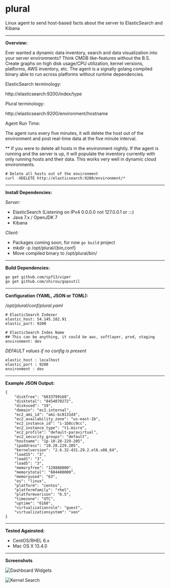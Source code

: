 # plural

Linux agent to send host-based facts about the server to ElasticSearch and Kibana

----------

**Overview:**

Ever wanted a dynamic data inventory, search and data visualization into your server environments?  Think CMDB like-features without the B.S.   Create graphs on high disk usage/CPU utilization, kernel versions, platforms, AWS inventory, etc.  The agent is a signally golang compiled binary able to run across platforms without runtime dependencies.  

ElasticSearch terminology:

http://elasticsearch:9200/index/type
 
 Plural terminology: 

http://elasticsearch:9200/environment/hostname

Agent Run Time:

The agent runs every five minutes, it will delete the host out of the environment and post real-time data at the five minute interval.

** If you were to delete all hosts in the environment nightly.   If the agent is running and the server is up, it will populate the inventory currently with only running hosts and their data.  This works very well in dynamic cloud environments.

    # Delete all hosts out of the environment
    curl -XDELETE http://elasticsearch:9200/environment/*

----------

**Install Dependencies:**

*Server:*

 - ElasticSearch (Listening on IPv4 0.0.0.0 not 127.0.0.1 or :::) 
 - Java 7.x / OpenJDK 7
 - Kibana

*Client:*

 - Packages coming soon, for now `go build` project
 - mkdir -p /opt/plural/{bin,conf}
 - Move compiled binary to /opt/plural/bin/

----------

**Build Dependencies:**

    go get github.com/spf13/viper
    go get github.com/shirou/gopsutil

----------

**Configuration (YAML, JSON or TOML):**

*/opt/plural/conf/plural.yaml*

    # ElasticSearch Indexer
    elastic_host: 54.145.182.91
    elastic_port: 9200
    
    # ElasticSearch Index Name
    ## This can be anything, it could be aws, softlayer, prod, staging
    environment: dev

*DEFAULT  values if no config is present*

    elastic_host : localhost
    elastic_port : 9200
    environment : dev

----------

**Example JSON Output:**

    {
        "diskfree": "6833799168",
        "disktotal": "8454070272",
        "diskused": "19",
        "domain": "ec2.internal",
        "ec2_ami_id": "ami-bc8131d4",
        "ec2_availability_zone": "us-east-1b",
        "ec2_instance_id": "i-1b8cc9cc",
        "ec2_instance_type": "t1.micro",
        "ec2_profile": "default-paravirtual",
        "ec2_security_groups": "default",
        "hostname": "ip-10-28-229-205",
        "ipaddress": "10.28.229.205",
        "kernelversion": "2.6.32-431.29.2.el6.x86_64",
        "load15": "3",
        "load1": "3",
        "load5": "3",
        "memoryfree": "129888000",
        "memorytotal": "604480000",
        "memoryused": "63",
        "os": "linux",
        "platform": "centos",
        "platformfamily": "rhel",
        "platformverison": "6.5",
        "timezone": "UTC",
        "uptime": "6168",
        "virtualizationrole": "guest",
        "virtualizationsystem": "xen"
    }

  
----------

**Tested Againsted:**

 - CentOS/RHEL 6.x
 - Mac OS X 13.4.0

----------

**Screenshots**

![Dashboard Widgets](https://s3.amazonaws.com/timski-pictures/dashboard.png)

![Kernel Search](https://s3.amazonaws.com/timski-pictures/kernel-search.png)
